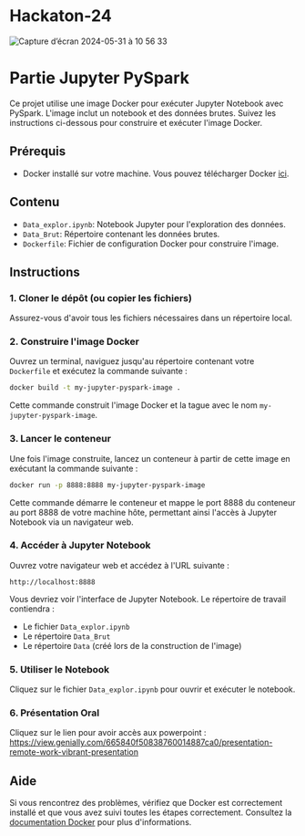 # Hackaton-24

![Capture d’écran 2024-05-31 à 10 56 33](https://github.com/NathanBarbier/Hackaton-24/assets/93190978/a4b1071a-344e-4d7e-9fcb-85445e86c368)


# Partie Jupyter PySpark

Ce projet utilise une image Docker pour exécuter Jupyter Notebook avec PySpark. L'image inclut un notebook et des données brutes. Suivez les instructions ci-dessous pour construire et exécuter l'image Docker.

## Prérequis

- Docker installé sur votre machine. Vous pouvez télécharger Docker [ici](https://www.docker.com/products/docker-desktop).

## Contenu

- `Data_explor.ipynb`: Notebook Jupyter pour l'exploration des données.
- `Data_Brut`: Répertoire contenant les données brutes.
- `Dockerfile`: Fichier de configuration Docker pour construire l'image.

## Instructions

### 1. Cloner le dépôt (ou copier les fichiers)

Assurez-vous d'avoir tous les fichiers nécessaires dans un répertoire local.

### 2. Construire l'image Docker

Ouvrez un terminal, naviguez jusqu'au répertoire contenant votre `Dockerfile` et exécutez la commande suivante :

```sh
docker build -t my-jupyter-pyspark-image .
```

Cette commande construit l'image Docker et la tague avec le nom `my-jupyter-pyspark-image`.

### 3. Lancer le conteneur

Une fois l'image construite, lancez un conteneur à partir de cette image en exécutant la commande suivante :

```sh
docker run -p 8888:8888 my-jupyter-pyspark-image
```

Cette commande démarre le conteneur et mappe le port 8888 du conteneur au port 8888 de votre machine hôte, permettant ainsi l'accès à Jupyter Notebook via un navigateur web.

### 4. Accéder à Jupyter Notebook

Ouvrez votre navigateur web et accédez à l'URL suivante :

```
http://localhost:8888
```

Vous devriez voir l'interface de Jupyter Notebook. Le répertoire de travail contiendra :

- Le fichier `Data_explor.ipynb`
- Le répertoire `Data_Brut`
- Le répertoire `Data` (créé lors de la construction de l'image)

### 5. Utiliser le Notebook

Cliquez sur le fichier `Data_explor.ipynb` pour ouvrir et exécuter le notebook.

### 6. Présentation Oral 

Cliquez sur le lien pour avoir accès aux powerpoint : https://view.genially.com/665840f50838760014887ca0/presentation-remote-work-vibrant-presentation



## Aide

Si vous rencontrez des problèmes, vérifiez que Docker est correctement installé et que vous avez suivi toutes les étapes correctement. Consultez la [documentation Docker](https://docs.docker.com/) pour plus d'informations.
